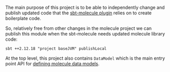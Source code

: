 The main purpose of this project is to be able to independently change and publish updated code that the [sbt-molecule plugin](https://github.com/scalamolecule/sbt-molecule) relies on to create boilerplate code.

So, relatively free from other changes in the molecule project we can publish this module when the sbt-molecule needs updated molecule library code:

    sbt ++2.12.18 "project baseJVM" publishLocal

At the top level, this project also contains `DataModel` which is the main entry point API for [defining molecule data models](https://www.scalamolecule.org/setup/data-model/).



 